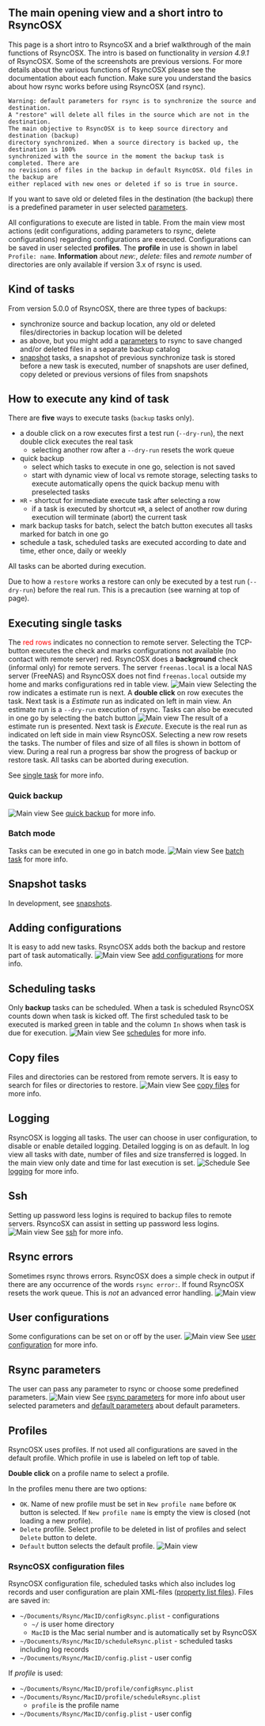 
## The main opening view and a short intro to RsyncOSX

This page is a short intro to RsyncoSX and a brief walkthrough of the main functions of RsyncOSX. The intro is based on functionality in *version 4.9.1* of RsyncOSX. Some of the screenshots are previous versions. For more details about the various functions of RsyncOSX please see the documentation about each function. Make sure you understand the basics about how rsync works before using RsyncOSX (and rsync).
```
Warning: default parameters for rsync is to synchronize the source and destination.
A "restore" will delete all files in the source which are not in the destination.
The main objective to RsyncOSX is to keep source directory and destination (backup)
directory synchronized. When a source directory is backed up, the destination is 100%
synchronized with the source in the moment the backup task is completed. There are
no revisions of files in the backup in default RsyncOSX. Old files in the backup are
either replaced with new ones or deleted if so is true in source.
```
If you want to save old or deleted files in the destination (the backup) there is a predefined parameter in user selected [parameters](Parameters.md).

All configurations to execute are listed in table. From the main view most actions (edit configurations, adding parameters to rsync, delete configurations) regarding configurations are executed. Configurations can be saved in user selected **profiles**. The **profile** in use is shown in label `Profile: name`. **Information** about *new:*, *delete:* files and *remote number* of directories are only available if version 3.x of rsync is used.

## Kind of tasks

From version 5.0.0 of RsyncOSX, there are three types of backups:
- synchronize source and backup location, any old or deleted files/directories in backup location will be deleted
- as above, but you might add a [parameters](Parameters.md) to rsync to save changed and/or deleted files in a separate backup catalog
- [snapshot](Snapshots.md) tasks, a snapshot of previous synchronize task is stored before a new task is executed, number of snapshots are user defined, copy deleted or previous versions of files from snapshots

## How to execute any kind of task

There are **five** ways to execute tasks (`backup` tasks only).
- a double click on a row executes first a test run (`--dry-run`), the next double click executes the real task
  - selecting another row after a `--dry-run` resets the work queue
- quick backup
  - select which tasks to execute in one go, selection is not saved
  - start with dynamic view of local vs remote storage, selecting tasks to execute automatically opens the quick backup menu with preselected tasks
- `⌘R` - shortcut for immediate execute task after selecting a row
  - if a task is executed by shortcut `⌘R`, a select of another row during execution will terminate (abort) the current task
- mark backup tasks for batch, select the batch button executes all tasks marked for batch in one go
- schedule a task, scheduled tasks are executed according to date and time, ether once, daily or weekly

All tasks can be aborted during execution.

Due to how a `restore` works a restore can only be executed by a test run (`--dry-run`) before the real run. This is a precaution (see warning at top of page).

## Executing single tasks

The <span style="color:red">red rows</span> indicates no connection to remote server. Selecting the TCP-button executes the check and marks configurations not available (no contact with remote server) red. RsyncOSX does a **background** check (informal only) for remote servers. The server `freenas.local` is a local NAS server (FreeNAS) and RsyncOSX does not find `freenas.local` outside my home and marks configurations red in table view.
![Main view](screenshots/master/main1.png)
Selecting the row indicates a estimate run is next. A **double click** on row executes the task. Next task is a *Estimate* run as indicated on left in main view. An estimate run is a `--dry-run` execution of rsync. Tasks can also be executed in one go by selecting the batch button
![Main view](screenshots/master/main2.png)
The result of a estimate run is presented. Next task is *Execute*. Execute is the real run as indicated on left side in main view RsyncOSX. Selecting a new row resets the tasks. The number of files and size of all files is shown in bottom of view. During a real run a progress bar show the progress of backup or restore task. All tasks can be aborted during execution.

See [single task](SingleTask.md) for more info.

### Quick backup

![Main view](screenshots/master/quickbackup/quick1.png)
See [quick backup](Quickbackup.md) for more info.

### Batch mode

Tasks can be executed in one go in batch mode.
![Main view](screenshots/master/batchexecuting.png)
See [batch task](BatchTask.md) for more info.

## Snapshot tasks

In development, see [snapshots](Snapshots.md).

## Adding configurations

It is easy to add new tasks. RsyncOSX adds both the backup and restore part of task automatically.
![Main view](screenshots/master/add/add1.png)
See [add configurations](AddConfigurations.md) for more info.

## Scheduling tasks

Only **backup** tasks can be scheduled. When a task is scheduled RsyncOSX counts down when task is kicked off. The first scheduled task to be executed is marked green in table and the column `In` shows when task is due for execution.
![Main view](screenshots/master/scheduling/schedule1.png)
See [schedules](ScheduleTasks.md) for more info.

## Copy files

Files and directories can be restored from remote servers. It is easy to search for files or directories to restore.
![Main view](screenshots/master/copyfiles.png)
See [copy files](CopySingleFiles.md) for more info.

## Logging

RsyncOSX is logging all tasks. The user can choose in user configuration, to disable or enable detailed logging. Detailed logging is on as default. In log view all tasks with date, number of files and size transferred is logged. In the main view only date and time for last execution is set.
![Schedule](screenshots/master/logging/log1.png)
See [logging](Logging.md) for more info.

## Ssh

Setting up password less logins is required to backup files to remote servers. RsyncoSX can assist in setting up password less logins.
![Main view](screenshots/master/ssh/ssh.png)
See [ssh](ssh.md) for more info.

## Rsync errors

Sometimes rsync throws errors. RsyncOSX does a simple check in output if there are any occurrence of the words `rsync error:`. If found RsyncOSX resets the work queue. This is *not* an advanced error handling.
![Main view](screenshots/master/error.png)

## User configurations

Some configurations can be set on or off by the user.
![Main view](screenshots/master/userconfig.png)
See [user configuration](UserConfiguration.md) for more info.

## Rsync parameters

The user can pass any parameter to rsync or choose some predefined parameters.
![Main view](screenshots/master/rsyncparameters.png)
See [rsync parameters](Parameters.md) for more info about user selected parameters and [default parameters](RsyncParameters.md) about default parameters.

## Profiles

RsyncOSX uses profiles. If not used all configurations are saved in the default profile. Which profile in use is labeled on left top of table.

**Double click** on a profile name to select a profile.

In the profiles menu there are two options:

- `OK`. Name of new profile must be set in `New profile name` before `OK` button is selected. If `New profile name` is empty the view is closed (not loading a new profile).
- `Delete` profile. Select profile to be deleted in list of profiles and select `Delete` button to delete.
- `Default` button selects the default profile.
![Main view](screenshots/master/profile.png)

### RsyncOSX configuration files

RsyncOSX configuration file, scheduled tasks which also includes log records and user configuration are plain XML-files ([property list files](https://en.wikipedia.org/wiki/Property_list)). Files are saved in:

- `~/Documents/Rsync/MacID/configRsync.plist` - configurations
  - `~/` is user home directory
  - `MacID` is the Mac serial number and is automatically set by RsyncOSX
- `~/Documents/Rsync/MacID/scheduleRsync.plist` - scheduled tasks including log records
- `~/Documents/Rsync/MacID/config.plist` - user config

If _profile_ is used:

- `~/Documents/Rsync/MacID/profile/configRsync.plist`
- `~/Documents/Rsync/MacID/profile/scheduleRsync.plist`
  - `profile` is the profile name
- `~/Documents/Rsync/MacID/config.plist` - user config

